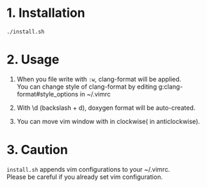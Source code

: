 # 1. Installation
`./install.sh`  

# 2. Usage
1. When you file write with `:w`, clang-format will be applied.  
You can change style of clang-format by editing g:clang-format#style\_options in ~/.vimrc  

2. With \\d (backslash + d), doxygen format will be auto-created.

3. You can move vim window with <Tab> in clockwise(<Shift-Tab> in anticlockwise).

# 3. Caution
`install.sh` appends vim configurations to your ~/.vimrc.  
Please be careful if you already set vim configuration.
